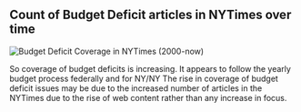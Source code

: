 
## Count of Budget Deficit articles in NYTimes over time
![Budget Deficit Coverage in NYTimes (2000-now)](nytimes.png)

So coverage of budget deficits is increasing. It appears to follow the yearly budget process federally and for NY/NY
The rise in coverage of budget deficit issues may be due to the increased number of articles in the NYTimes due to the rise of web content rather than any increase in focus.
